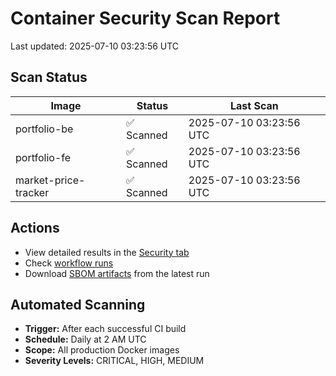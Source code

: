 # Container Security Scan Report

Last updated: 2025-07-10 03:23:56 UTC

## Scan Status

| Image | Status | Last Scan |
|-------|--------|-----------|
| portfolio-be | ✅ Scanned | 2025-07-10 03:23:56 UTC |
| portfolio-fe | ✅ Scanned | 2025-07-10 03:23:56 UTC |
| market-price-tracker | ✅ Scanned | 2025-07-10 03:23:56 UTC |

## Actions

- View detailed results in the [Security tab](https://github.com/ktenman/portfolio/security/code-scanning)
- Check [workflow runs](https://github.com/ktenman/portfolio/actions/workflows/trivy-scan.yml)
- Download [SBOM artifacts](https://github.com/ktenman/portfolio/actions/workflows/trivy-scan.yml) from the latest run

## Automated Scanning

- **Trigger:** After each successful CI build
- **Schedule:** Daily at 2 AM UTC
- **Scope:** All production Docker images
- **Severity Levels:** CRITICAL, HIGH, MEDIUM

